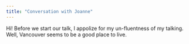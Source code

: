 ```yaml
---
title: "Conversation with Joanne"
---
```


Hi! Before we start our talk, I appolize for my un-fluentness of my talking.
Well, Vancouver seems to be a good place to live.
